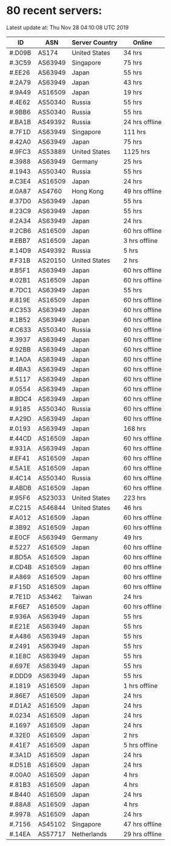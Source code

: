 # 80 recent servers:

Latest update at: Thu Nov 28 04:10:08 UTC 2019

| ID | ASN | Server Country | Online |
| -- | --- | -------------- | ------ |
| #.D09B | AS174 | United States | 34 hrs |
| #.3C59 | AS63949 | Singapore | 75 hrs |
| #.EE26 | AS63949 | Japan | 55 hrs |
| #.2A79 | AS63949 | Japan | 43 hrs |
| #.9A49 | AS16509 | Japan | 19 hrs |
| #.4E62 | AS50340 | Russia | 55 hrs |
| #.9BB6 | AS50340 | Russia | 55 hrs |
| #.BA1B | AS49392 | Russia | 24 hrs offline |
| #.7F1D | AS63949 | Singapore | 111 hrs |
| #.42A0 | AS63949 | Japan | 75 hrs |
| #.9FC3 | AS53889 | United States | 1125 hrs |
| #.3988 | AS63949 | Germany | 25 hrs |
| #.1943 | AS50340 | Russia | 55 hrs |
| #.C3E4 | AS16509 | Japan | 24 hrs |
| #.0A87 | AS4760 | Hong Kong | 49 hrs offline |
| #.37D0 | AS63949 | Japan | 55 hrs |
| #.23C9 | AS63949 | Japan | 55 hrs |
| #.2A34 | AS63949 | Japan | 24 hrs |
| #.2CB6 | AS16509 | Japan | 60 hrs offline |
| #.EBB7 | AS16509 | Japan | 3 hrs offline |
| #.14D9 | AS49392 | Russia | 5 hrs |
| #.F31B | AS20150 | United States | 2 hrs |
| #.B5F1 | AS63949 | Japan | 60 hrs offline |
| #.02B1 | AS16509 | Japan | 60 hrs offline |
| #.7DC1 | AS63949 | Japan | 55 hrs |
| #.819E | AS16509 | Japan | 60 hrs offline |
| #.C353 | AS63949 | Japan | 60 hrs offline |
| #.1B52 | AS63949 | Japan | 60 hrs offline |
| #.C633 | AS50340 | Russia | 60 hrs offline |
| #.3937 | AS63949 | Japan | 60 hrs offline |
| #.92BB | AS63949 | Japan | 60 hrs offline |
| #.1A0A | AS63949 | Japan | 60 hrs offline |
| #.4BA3 | AS63949 | Japan | 60 hrs offline |
| #.5117 | AS63949 | Japan | 60 hrs offline |
| #.0554 | AS63949 | Japan | 60 hrs offline |
| #.BDC4 | AS63949 | Japan | 60 hrs offline |
| #.9185 | AS50340 | Russia | 60 hrs offline |
| #.A29D | AS63949 | Japan | 60 hrs offline |
| #.0193 | AS63949 | Japan | 168 hrs |
| #.44CD | AS16509 | Japan | 60 hrs offline |
| #.931A | AS63949 | Japan | 60 hrs offline |
| #.EF41 | AS16509 | Japan | 60 hrs offline |
| #.5A1E | AS16509 | Japan | 60 hrs offline |
| #.4C14 | AS50340 | Russia | 60 hrs offline |
| #.ABDB | AS16509 | Japan | 60 hrs offline |
| #.95F6 | AS23033 | United States | 223 hrs |
| #.C215 | AS46844 | United States | 46 hrs |
| #.A012 | AS16509 | Japan | 60 hrs offline |
| #.3B92 | AS16509 | Japan | 60 hrs offline |
| #.E0CF | AS63949 | Germany | 49 hrs |
| #.5227 | AS16509 | Japan | 60 hrs offline |
| #.BD5A | AS16509 | Japan | 60 hrs offline |
| #.CD4B | AS16509 | Japan | 60 hrs offline |
| #.A869 | AS16509 | Japan | 60 hrs offline |
| #.F15D | AS16509 | Japan | 60 hrs offline |
| #.7E1D | AS3462 | Taiwan | 24 hrs |
| #.F6E7 | AS16509 | Japan | 60 hrs offline |
| #.936A | AS63949 | Japan | 55 hrs |
| #.E21E | AS63949 | Japan | 55 hrs |
| #.A486 | AS63949 | Japan | 55 hrs |
| #.2491 | AS63949 | Japan | 55 hrs |
| #.1E8C | AS63949 | Japan | 55 hrs |
| #.697E | AS63949 | Japan | 55 hrs |
| #.DDD9 | AS63949 | Japan | 55 hrs |
| #.1819 | AS16509 | Japan | 1 hrs offline |
| #.86E7 | AS16509 | Japan | 24 hrs |
| #.D1A2 | AS16509 | Japan | 24 hrs |
| #.0234 | AS16509 | Japan | 24 hrs |
| #.1697 | AS16509 | Japan | 24 hrs |
| #.32E0 | AS16509 | Japan | 2 hrs |
| #.41E7 | AS16509 | Japan | 5 hrs offline |
| #.3A1D | AS16509 | Japan | 24 hrs |
| #.D51B | AS16509 | Japan | 24 hrs |
| #.00A0 | AS16509 | Japan | 4 hrs |
| #.81B3 | AS16509 | Japan | 4 hrs |
| #.B440 | AS16509 | Japan | 24 hrs |
| #.88A8 | AS16509 | Japan | 4 hrs |
| #.9978 | AS16509 | Japan | 24 hrs |
| #.7156 | AS45102 | Singapore | 47 hrs offline |
| #.14EA | AS57717 | Netherlands | 29 hrs offline |

